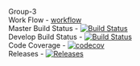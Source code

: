 Group-3<br>
Work Flow - [workflow](https://github.com/Hanzarniwin40527436/Group-3/actions/workflows/main.yml/badge.svg)
<br>
Master Build Status - [![Build Status](https://travis-ci.org/Hanzarniwin40527436/Group-3.svg?branch=master)](https://travis-ci.org/Hanzarniwin40527436/Group-3)
<br>
Develop Build Status - [![Build Status](https://travis-ci.org/Hanzarniwin40527436/Group-3.svg?branch=develop)](https://travis-ci.org/Hanzarniwin40527436/Group-3)
<br>
Code Coverage - [![codecov](https://codecov.io/gh/Hanzarniwin40527436/Group-3/branch/master/graph/badge.svg)](https://codecov.io/gh/Hanzarniwin40527436/Group-3)
<br>
Releases - [![Releases](https://img.shields.io/github/release/Hanzarniwin40527436/Group-3/all.svg?style=flat-square)](https://github.com/Hanzarniwin40527436/Group-3/releases)
